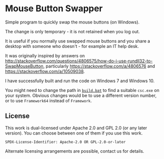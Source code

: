 Mouse Button Swapper
====================

Simple program to quickly swap the mouse buttons (on Windows).

The change is only temporary - it is not retained when you log out.

It is useful if you normally use swapped mouse buttons and you share a desktop
with someone who doesn't - for example an IT help desk.

It was originally inspired by answers on
<http://stackoverflow.com/questions/4806575/how-do-i-use-rundll32-to-SwapMouseButton>,
particularly <https://stackoverflow.com/a/4806576>
and <https://stackoverflow.com/a/10509038>.

I have successfully built and run the code on Windows 7 and Windows 10.

You might need to change the path in [`build.bat`](./build.bat) to find a
suitable `csc.exe` on your system.
Obvious changes would be to use a different version number, or to use
`Framework64` instead of `Framework`.

License
-------

This work is dual-licensed under Apache 2.0 and GPL 2.0 (or any later version).
You can choose between one of them if you use this work.

`SPDX-License-Identifier: Apache-2.0 OR GPL-2.0-or-later`

Alternate licensing arrangements are possible, contact us for details.
